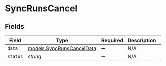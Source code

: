 # SyncRunsCancel


## Fields

| Field                                                                  | Type                                                                   | Required                                                               | Description                                                            | Example                                                                |
| ---------------------------------------------------------------------- | ---------------------------------------------------------------------- | ---------------------------------------------------------------------- | ---------------------------------------------------------------------- | ---------------------------------------------------------------------- |
| `data`                                                                 | [models.SyncRunsCancelData](../../models/shared/syncrunscanceldata.md) | :heavy_minus_sign:                                                     | N/A                                                                    |                                                                        |
| `status`                                                               | *string*                                                               | :heavy_minus_sign:                                                     | N/A                                                                    | cancelled                                                              |